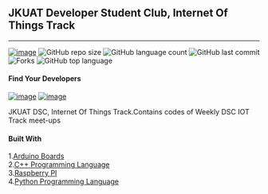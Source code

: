 ## JKUAT Developer Student Club, Internet Of Things Track
<hr>

[![image](https://img.shields.io/badge/License-MIT-yellow.svg)](https://opensource.org/licenses/MIT)
![GitHub repo size](https://img.shields.io/github/repo-size/jkuatdsc/IoT?color=green-yellow&logo=github&logoColor=blue) 
![GitHub language count](https://img.shields.io/github/languages/count/jkuatdsc/IoT?logo=visual-studio-code) 
![GitHub last commit](https://img.shields.io/github/last-commit/jkuatdsc/IoT?style=plastic&color=brightgreen) 
![Forks](https://img.shields.io/github/forks/jkuatdsc/IoT?style=social)
![GitHub top language](https://img.shields.io/github/languages/top/jkuatdsc/IoT)

#### Find Your Developers
[![image](https://img.shields.io/twitter/follow/okomojacob?style=social)](https://twitter.com/emueni19)
[![image](https://img.shields.io/twitter/follow/okomojacob?style=social)](https://twitter.com/okomojacob)

JKUAT DSC, Internet Of Things Track.Contains codes of Weekly DSC IOT Track meet-ups

#### Built With

1.[Arduino Boards](https://www.arduino.cc/en/main/boards)<br>
2.[C++ Programming Language](https://www.programiz.com/cpp-programming)<br>
3.[Raspberry PI](https://www.raspberrypi.org/)<br>
4.[Python Programming Language](https://www.python.org/doc/)<br>
